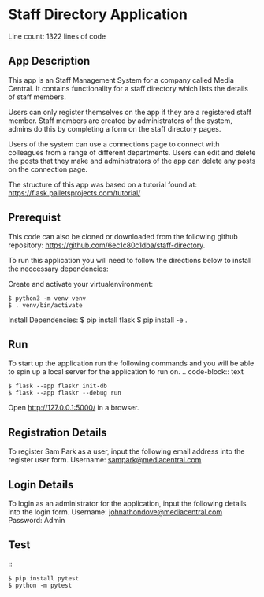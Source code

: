 # Staff Directory Application
Line count: 1322 lines of code

## App Description

This app is an Staff Management System for a company called Media Central.
It contains functionality for a staff directory which lists the details of staff members.

Users can only register themselves on the app if they are a registered staff member. Staff members are created by administrators of the system, admins do this by completing a form on the staff directory pages.

Users of the system can use a connections page to connect with colleagues from a range of different departments. Users can edit and delete the posts that they make and administrators of the app can delete any posts on the connection page.

The structure of this app was based on a tutorial found at:
https://flask.palletsprojects.com/tutorial/

## Prerequist

This code can also be cloned or downloaded from the following github repository: https://github.com/6ec1c80c1dba/staff-directory.

To run this application you will need to follow the directions below to install the neccessary dependencies:

Create and activate your virtualenvironment:

    $ python3 -m venv venv
    $ . venv/bin/activate

Install Dependencies:
$ pip install flask
$ pip install -e .

## Run

To start up the application run the following commands and you will be able to spin up a local server for the application to run on.
.. code-block:: text

    $ flask --app flaskr init-db
    $ flask --app flaskr --debug run

Open http://127.0.0.1:5000/ in a browser.

## Registration Details
To register Sam Park as a user, input the following email address into the register user form.
Username: sampark@mediacentral.com


## Login Details
To login as an administrator for the application, input the following details into the login form.
Username: johnathondove@mediacentral.com
Password: Admin

## Test

::

    $ pip install pytest
    $ python -m pytest
